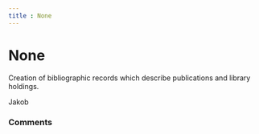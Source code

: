 ```yaml
---
title : None
---
```

None
=====================
Creation of bibliographic records which describe publications and
library holdings.

Jakob

### Comments ###


